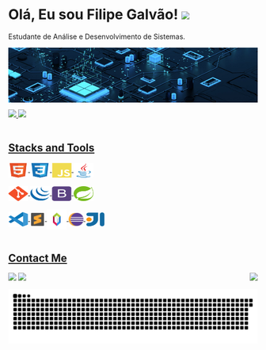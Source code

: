 # Olá, Eu sou Filipe Galvão! <img src="https://raw.githubusercontent.com/MartinHeinz/MartinHeinz/master/wave.gif" width="30px"> 

 Estudante de Análise e Desenvolvimento de Sistemas.

 <img align="center" alt="tech-backgrond" src="https://github.com/g-filipe/svg/blob/main/bgs/bg2.png?raw=true"> <br>
 
<div>
  <a href="https://github.com/g-filipe">
  <img width="420em" src="https://github-readme-stats.vercel.app/api?username=g-filipe&show_icons=true&theme=react&include_all_commits=true&count_private=true"/>
  <img width="414em"  src="https://github-readme-stats.vercel.app/api/top-langs/?username=g-filipe&layout=compact&langs_count=16&theme=react"/>
</div>

  <div style="display: inline_block"><br>

  <h2>Stacks and Tools</h2>

 
  <img align="center" alt="Lipe-HTML" height="30" width="40" src="https://raw.githubusercontent.com/devicons/devicon/master/icons/html5/html5-original.svg">

  <img align="center" alt="Lipe-CSS" height="30" width="40" src="https://raw.githubusercontent.com/devicons/devicon/master/icons/css3/css3-original.svg">

  <img align="center" alt="Lipe-Js" height="30" width="40" src="https://raw.githubusercontent.com/devicons/devicon/master/icons/javascript/javascript-plain.svg">

  <img align="center" alt="Lipe-Java" height="30" width="40" src="https://raw.githubusercontent.com/devicons/devicon/master/icons/java/java-original.svg">
   
 </div><br>
   
 <div>
 
   <img align="center" alt="git" height="30" width="40" src="https://raw.githubusercontent.com/devicons/devicon/9f4f5cdb393299a81125eb5127929ea7bfe42889/icons/git/git-plain.svg">
  
   <img align="center" alt="jquery" height="30" width="40" src="https://raw.githubusercontent.com/devicons/devicon/9f4f5cdb393299a81125eb5127929ea7bfe42889/icons/jquery/jquery-original.svg">
  
   <img align="center" alt="bootstrap" height="30" width="40" src="https://raw.githubusercontent.com/devicons/devicon/9f4f5cdb393299a81125eb5127929ea7bfe42889/icons/bootstrap/bootstrap-plain.svg">
  
   <img align="center" alt="springboot" height="30" width="40" src="https://raw.githubusercontent.com/devicons/devicon/9f4f5cdb393299a81125eb5127929ea7bfe42889/icons/spring/spring-original.svg">
  
 </div><br>
 
<div>

 <img align="center" alt="vscode" height="30" width="40" src="https://raw.githubusercontent.com/devicons/devicon/9f4f5cdb393299a81125eb5127929ea7bfe42889/icons/vscode/vscode-original.svg">
 
  <img align="center" alt="sublime" height="30" width="30" src="https://raw.githubusercontent.com/g-filipe/svg/b742f111b908acf5fe9339a53c7c2063a7b7a251/Sublime.svg?token=ATVJTMEYIYKL3O7QV62HEDTA3JJMG">

 <img align="center" alt="netbeans" height="40" width="40" src="https://raw.githubusercontent.com/g-filipe/svg/b742f111b908acf5fe9339a53c7c2063a7b7a251/NetBeans.svg?token=ATVJTMDWGWV5EXNSKIMEWY3A3JJIA">
 
 <img align="center" alt="eclipse" height="30" width="30" src="https://raw.githubusercontent.com/g-filipe/svg/b742f111b908acf5fe9339a53c7c2063a7b7a251/Eclipse.svg?token=ATVJTMG3INOAZO373WM3CU3A3JJBQ">
 
   <img align="center" alt="intelij" height="30" width="40" src="https://raw.githubusercontent.com/devicons/devicon/9f4f5cdb393299a81125eb5127929ea7bfe42889/icons/intellij/intellij-original.svg">

 </div><br>
 
  <div> 
 
 <h2>Contact Me</h2>
 
  <a href="https://www.linkedin.com/in/filipe-galv%C3%A3o-29879a130/" target="_blank"><img src="https://img.shields.io/badge/-LinkedIn-%230077B5?style=for-the-badge&logo=linkedin&logoColor=white" target="_blank"></a> 
  <a href = "mailto:galvao.s.filipe@gmail.com"><img src="https://img.shields.io/badge/Gmail-D14836?style=for-the-badge&logo=gmail&logoColor=white" target="_blank"></a>
  <img align="right" src="https://komarev.com/ghpvc/?username=your-github-g-filipe">
  
  
 </div>

 
  ![Snake animation](https://github.com/g-filipe/g-filipe/blob/output/github-contribution-grid-snake.svg)



